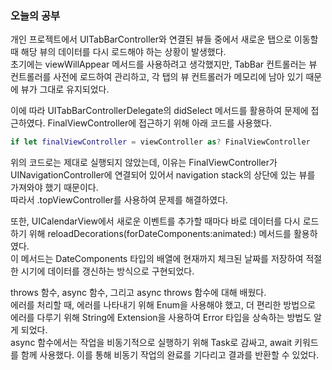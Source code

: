 ### 오늘의 공부

개인 프로젝트에서 UITabBarController와 연결된 뷰들 중에서 새로운 탭으로 이동할 때 해당 뷰의 데이터를 다시 로드해야 하는 상황이 발생했다.<br>
초기에는 viewWillAppear 메서드를 사용하려고 생각했지만, TabBar 컨트롤러는 뷰 컨트롤러를 사전에 로드하여 관리하고, 각 탭의 뷰 컨트롤러가 메모리에 남아 있기 때문에 뷰가 그대로 유지되었다.<br>

이에 따라 UITabBarControllerDelegate의 didSelect 메서드를 활용하여 문제에 접근하였다. FinalViewController에 접근하기 위해 아래 코드를 사용했다.<br>

```swift
if let finalViewController = viewController as? FinalViewController
```

위의 코드로는 제대로 실행되지 않았는데, 이유는 FinalViewController가 UINavigationController에 연결되어 있어서 navigation stack의 상단에 있는 뷰를 가져와야 했기 때문이다.<br>
따라서 .topViewController를 사용하여 문제를 해결하였다.<br>

또한, UICalendarView에서 새로운 이벤트를 추가할 때마다 바로 데이터를 다시 로드하기 위해 reloadDecorations(forDateComponents:animated:) 메서드를 활용하였다.<br>
이 메서드는 DateComponents 타입의 배열에 현재까지 체크된 날짜를 저장하여 적절한 시기에 데이터를 갱신하는 방식으로 구현되었다.<br>

throws 함수, async 함수, 그리고 async throws 함수에 대해 배웠다.<br>
에러를 처리할 때, 에러를 나타내기 위해 Enum을 사용해야 했고, 더 편리한 방법으로 에러를 다루기 위해 String에 Extension을 사용하여 Error 타입을 상속하는 방법도 알게 되었다.<br>
async 함수에서는 작업을 비동기적으로 실행하기 위해 Task로 감싸고, await 키워드를 함께 사용했다. 이를 통해 비동기 작업의 완료를 기다리고 결과를 반환할 수 있었다.<br>


    
